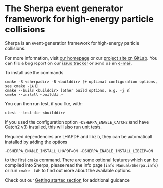 # The Sherpa event generator framework for high-energy particle collisions

Sherpa is an event-generation framework for high-energy
particle collisions.

For more information, visit [our homepage](http://sherpa-team.gitlab.io)
or our [project site on GitLab](https://gitlab.com/sherpa-team/sherpa).
You can file a bug report on our [issue tracker](https://gitlab.com/sherpa-team/sherpa/issues)
or send us an [e-mail](sherpa@projects.hepforge.org).

To install use the commands
```
cmake -S <sherpadir> -B <builddir> [+ optional configuration options, see cmake -LAH]
cmake --build <builddir> [other build options, e.g. -j 8]
cmake --install <builddir>
```

You can then run test, if you like, with:
```
ctest --test-dir <builddir>
```

If you used the configuration option `-DSHERPA_ENABLE_CATCH2` (and
have Catch2 v3) installed, this will also run unit tests.

Required dependencies are LHAPDF and libzip, they can be automaticall installed by adding
the options
```
-DSHERPA_ENABLE_INSTALL_LHAPDF=ON -DSHERPA_ENABLE_INSTALL_LIBZIP=ON
```
to the first `cmake` command. There are some optional features which can be compiled 
into Sherpa, please read the info page (`info Manual/Sherpa.info`) 
or run `cmake -LAH` to find out more about the available options.

Check out our [Getting started section](Manual/source/manual/getting-started.rst) for additional guidance.



